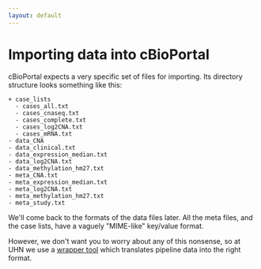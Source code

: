 ```yaml
---
layout: default
---
```


# Importing data into cBioPortal

cBioPortal expects a very specific set of files for importing. Its directory structure looks something like this:

```
+ case_lists
  - cases_all.txt
  - cases_cnaseq.txt
  - cases_complete.txt
  - cases_log2CNA.txt
  - cases_mRNA.txt
- data_CNA
- data_clinical.txt
- data_expression_median.txt
- data_log2CNA.txt
- data_methylation_hm27.txt
- meta_CNA.txt
- meta_expression_median.txt
- meta_log2CNA.txt
- meta_methylation_hm27.txt
- meta_study.txt
```

We'll come back to the formats of the data files later. All the meta files, and the case lists, have a vaguely "MIME-like" key/value format.

However, we don't want you to worry about any of this nonsense, so at UHN we use a [wrapper tool](https://github.com/pughlab/import_wrapper) which translates pipeline data into the right format.

